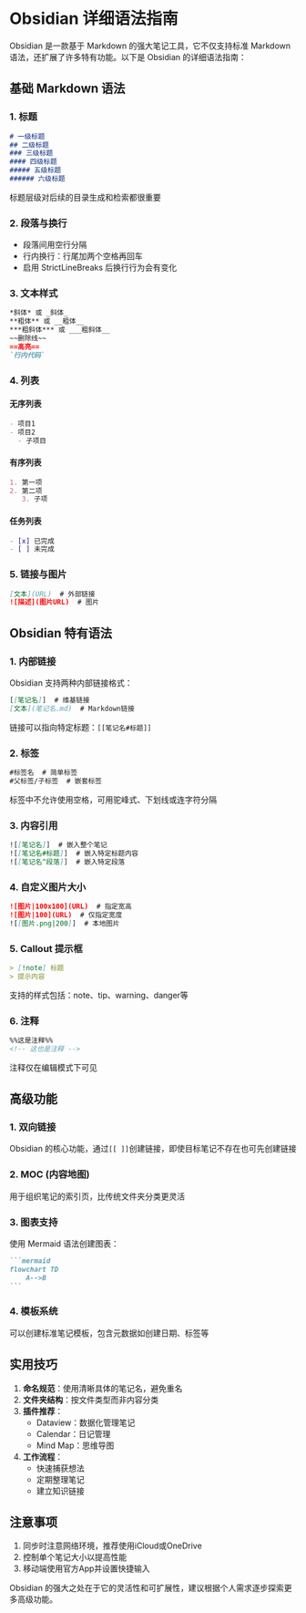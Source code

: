 # Obsidian 详细语法指南

Obsidian 是一款基于 Markdown 的强大笔记工具，它不仅支持标准 Markdown 语法，还扩展了许多特有功能。以下是 Obsidian 的详细语法指南：

## 基础 Markdown 语法

### 1. 标题
```markdown
# 一级标题
## 二级标题
### 三级标题
#### 四级标题
##### 五级标题
###### 六级标题
```
标题层级对后续的目录生成和检索都很重要

### 2. 段落与换行
- 段落间用空行分隔
- 行内换行：行尾加两个空格再回车
- 启用 StrictLineBreaks 后换行行为会有变化

### 3. 文本样式
```markdown
*斜体* 或 _斜体_
**粗体** 或 __粗体__
***粗斜体*** 或 ___粗斜体__
~~删除线~~
==高亮==
`行内代码`
```

### 4. 列表
#### 无序列表
```markdown
- 项目1
- 项目2
  - 子项目
```

#### 有序列表
```markdown
1. 第一项
2. 第二项
   3. 子项
```

#### 任务列表
```markdown
- [x] 已完成
- [ ] 未完成
```

### 5. 链接与图片
```markdown
[文本](URL)  # 外部链接
![描述](图片URL)  # 图片
```

## Obsidian 特有语法

### 1. 内部链接
Obsidian 支持两种内部链接格式：
```markdown
[[笔记名]]  # 维基链接
[文本](笔记名.md)  # Markdown链接
```
链接可以指向特定标题：`[[笔记名#标题]]`

### 2. 标签
```markdown
#标签名  # 简单标签
#父标签/子标签  # 嵌套标签
```
标签中不允许使用空格，可用驼峰式、下划线或连字符分隔

### 3. 内容引用
```markdown
![[笔记名]]  # 嵌入整个笔记
![[笔记名#标题]]  # 嵌入特定标题内容
![[笔记名^段落]]  # 嵌入特定段落
```

### 4. 自定义图片大小
```markdown
![图片|100x100](URL)  # 指定宽高
![图片|100](URL)  # 仅指定宽度
![[图片.png|200]]  # 本地图片
```

### 5. Callout 提示框
```markdown
> [!note] 标题
> 提示内容
```
支持的样式包括：note、tip、warning、danger等

### 6. 注释
```markdown
%%这是注释%%
<!-- 这也是注释 -->
```
注释仅在编辑模式下可见

## 高级功能

### 1. 双向链接
Obsidian 的核心功能，通过`[[ ]]`创建链接，即使目标笔记不存在也可先创建链接

### 2. MOC (内容地图)
用于组织笔记的索引页，比传统文件夹分类更灵活

### 3. 图表支持
使用 Mermaid 语法创建图表：
````markdown
```mermaid
flowchart TD
    A-->B
```
````

### 4. 模板系统
可以创建标准笔记模板，包含元数据如创建日期、标签等

## 实用技巧

1. **命名规范**：使用清晰具体的笔记名，避免重名
2. **文件夹结构**：按文件类型而非内容分类
3. **插件推荐**：
   - Dataview：数据化管理笔记
   - Calendar：日记管理
   - Mind Map：思维导图
4. **工作流程**：
   - 快速捕获想法
   - 定期整理笔记
   - 建立知识链接

## 注意事项

1. 同步时注意网络环境，推荐使用iCloud或OneDrive
2. 控制单个笔记大小以提高性能
3. 移动端使用官方App并设置快捷输入

Obsidian 的强大之处在于它的灵活性和可扩展性，建议根据个人需求逐步探索更多高级功能。
